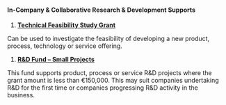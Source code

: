 #### In-Company & Collaborative Research & Development Supports

1. [**Technical Feasibility Study Grant**](http://www.enterprise-ireland.com/en/Funding-Supports/Company/Esetablish-SME-Funding/Feasibility-Study.html)

Can be used to investigate the feasibility of developing a new product, process, technology or service offering.

1. [**R&D Fund – Small Projects**](http://www.enterprise-ireland.com/en/Funding-Supports/Company/Esetablish-SME-Funding/R-D-Fund-Small-Projects-.html)[ ](http://www.enterprise-ireland.com/en/Funding-Supports/Company/Esetablish-SME-Funding/R-D-Fund-Small-Projects-.html)

  This fund supports product, process or service R&D projects where the grant amount is less than €150,000. This may suit companies undertaking R&D for the first time or companies progressing R&D activity in the business.

 

